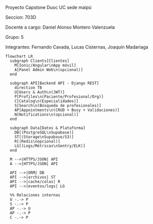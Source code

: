 Proyecto Capstone Duoc UC sede maipú

Seccion: 703D

Docente a cargo: Daniel Alonso Montero Valenzuela

Grupo: 5

Integrantes:
Fernando Cavada, Lucas Cisternas, Joaquín Madariaga






```mermaid
flowchart LR
  subgraph Clients[Clientes]
    M[Ionic/Angular\nApp móvil]
    A[Panel Admin Web\n(opcional)]
  end

  subgraph API[Backend API - Django REST]
    direction TB
    U[Users & Auth\n(JWT)]
    P[Profiles\n(Paciente/Profesional/Org)]
    C[Catalog\n(Especialidades)]
    S[Search\n(Búsqueda de profesionales)]
    AP[Appointments\n(CRUD + Busy + Validaciones)]
    N[Notifications\n(opcional)]
  end

  subgraph Data[Datos & Plataforma]
    DB[(PostgreSQL\nSupabase)]
    ST[(Storage\nSupabase/S3)]
    R[(Redis\nopcional)]
    LG[(Logs/Métricas\nSentry/ELK)]
  end

  M -->|HTTPS/JSON| API
  A -->|HTTPS/JSON| API

  API -->|ORM| DB
  API -->|archivos| ST
  API -->|cache/colas| R
  API -->|eventos/logs| LG

  %% Relaciones internas
  U -.-> P
  S -.-> P
  AP -.-> U
  AP -.-> P
  C -.-> P

